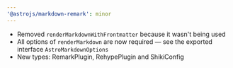 ```yaml
---
'@astrojs/markdown-remark': minor
---
```


- Removed `renderMarkdownWithFrontmatter` because it wasn't being used
- All options of `renderMarkdown` are now required — see the exported interface `AstroMarkdownOptions`
- New types: RemarkPlugin, RehypePlugin and ShikiConfig
